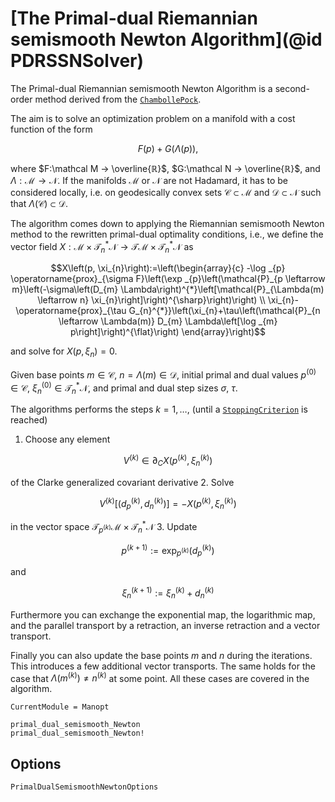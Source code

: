 # [The Primal-dual Riemannian semismooth Newton Algorithm](@id PDRSSNSolver)

The Primal-dual Riemannian semismooth Newton Algorithm is a second-order method derived from the [`ChambollePock`](@ref).

The aim is to solve an optimization problem on a manifold with a cost function of the form

```math
F(p) + G(Λ(p)),
```

where $F:\mathcal M → \overline{ℝ}$, $G:\mathcal N → \overline{ℝ}$, and
$Λ:\mathcal M →\mathcal N$.
If the manifolds $\mathcal M$ or $\mathcal N$ are not Hadamard, it has to be considered locally,
i.e. on geodesically convex sets $\mathcal C \subset \mathcal M$ and $\mathcal D \subset\mathcal N$
such that $Λ(\mathcal C) \subset \mathcal D$.

The algorithm comes down to applying the Riemannian semismooth Newton method to the rewritten primal-dual optimality conditions, i.e., we define the vector field $X: \mathcal{M} \times \mathcal{T}_{n}^{*} \mathcal{N} \rightarrow \mathcal{T} \mathcal{M} \times \mathcal{T}_{n}^{*} \mathcal{N}$ as

```math
X\left(p, \xi_{n}\right):=\left(\begin{array}{c}
-\log _{p} \operatorname{prox}_{\sigma F}\left(\exp _{p}\left(\mathcal{P}_{p \leftarrow m}\left(-\sigma\left(D_{m} \Lambda\right)^{*}\left[\mathcal{P}_{\Lambda(m) \leftarrow n} \xi_{n}\right]\right)^{\sharp}\right)\right) \\
\xi_{n}-\operatorname{prox}_{\tau G_{n}^{*}}\left(\xi_{n}+\tau\left(\mathcal{P}_{n \leftarrow \Lambda(m)} D_{m} \Lambda\left[\log _{m} p\right]\right)^{\flat}\right)
\end{array}\right)
```

and solve for $X(p,ξ_{n})=0$.

Given base points $m∈\mathcal C$, $n=Λ(m)∈\mathcal D$,
initial primal and dual values $p^{(0)} ∈\mathcal C$, $ξ_{n}^{(0)} ∈ \mathcal T_{n}^{*}\mathcal N$,
and primal and dual step sizes $\sigma$, $\tau$.

The algorithms performs the steps $k=1,…,$ (until a [`StoppingCriterion`](@ref) is reached)

1.  Choose any element
   ```math
   V^{(k)} ∈ ∂_C X(p^{(k)},ξ_n^{(k)})
   ```
   of the Clarke generalized covariant derivative
2. Solve
   ```math
   V^{(k)} [(d_p^{(k)}, d_n^{(k)})] = - X(p^{(k)},ξ_n^{(k)})
   ```
   in the vector space $\mathcal{T}_{p^{(k)}} \mathcal{M} \times \mathcal{T}_{n}^{*} \mathcal{N}$
3. Update
   ```math
   p^{(k+1)} := \exp_{p^{(k)}}(d_p^{(k)})
   ```
   and
   ```math
   ξ_n^{(k+1)} := ξ_n^{(k)} + d_n^{(k)}
   ```

Furthermore you can exchange the exponential map, the logarithmic map, and the parallel transport
by a retraction, an inverse retraction and a vector transport.

Finally you can also update the base points $m$ and $n$ during the iterations.
This introduces a few additional vector transports. The same holds for the case that
$Λ(m^{(k)})\neq n^{(k)}$ at some point. All these cases are covered in the algorithm.

```@meta
CurrentModule = Manopt
```

```@docs
primal_dual_semismooth_Newton
primal_dual_semismooth_Newton!
```

## Options

```@docs
PrimalDualSemismoothNewtonOptions
```
